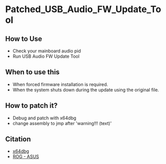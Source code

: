 # Patched_USB_Audio_FW_Update_Tool

## How to Use

- Check your mainboard audio pid
- Run USB Audio FW Update Tool

## When to use this

- When forced firmware installation is required.
- When the system shuts down during the update using the original file.

## How to patch it?

- Debug and patch with x64dbg
- change assembly to jmp after 'warning!!! (text)'

## Citation

- [x64dbg](https://github.com/x64dbg/x64dbg)
- [ROG - ASUS](https://rog.asus.com/kr/support/)